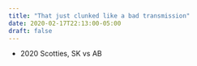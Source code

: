 ```yaml
---
title: "That just clunked like a bad transmission"
date: 2020-02-17T22:13:00-05:00
draft: false
---
```

- 2020 Scotties, SK vs AB